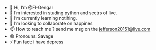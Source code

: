 - 👋 Hi, I’m @Fl-Gengar
- 👀 I’m interested in studing python and sectrs of live.
- 🌱 I’m currently learning notihing.
- 💞️ I’m looking to collaborate on happines
- 📫 How to reach me ? send me msg on the jefferson20151@live.com
- 😄 Pronouns: Savage
- ⚡ Fun fact: i have depress

<!---
Fl-Gengar/Fl-Gengar is a ✨ special ✨ repository because its `README.md` (this file) appears on your GitHub profile.
You can click the Preview link to take a look at your changes.
--->
